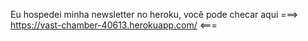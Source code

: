 Eu hospedei minha newsletter no heroku, você pode
checar aqui ===> https://vast-chamber-40613.herokuapp.com/ <===
